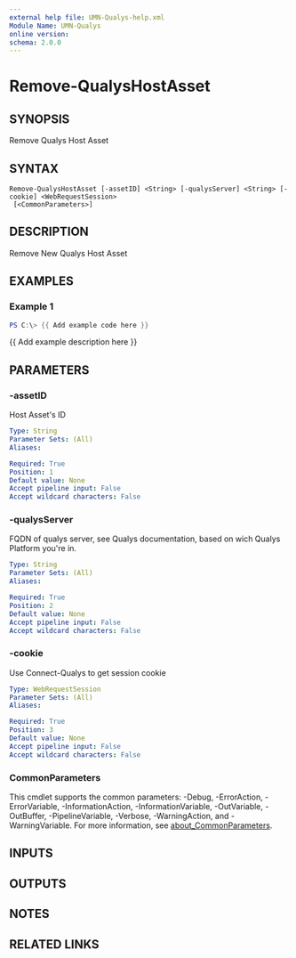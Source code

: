 ```yaml
---
external help file: UMN-Qualys-help.xml
Module Name: UMN-Qualys
online version:
schema: 2.0.0
---
```


# Remove-QualysHostAsset

## SYNOPSIS
Remove Qualys Host Asset

## SYNTAX

```
Remove-QualysHostAsset [-assetID] <String> [-qualysServer] <String> [-cookie] <WebRequestSession>
 [<CommonParameters>]
```

## DESCRIPTION
Remove New Qualys Host Asset

## EXAMPLES

### Example 1
```powershell
PS C:\> {{ Add example code here }}
```

{{ Add example description here }}

## PARAMETERS

### -assetID
Host Asset's ID

```yaml
Type: String
Parameter Sets: (All)
Aliases:

Required: True
Position: 1
Default value: None
Accept pipeline input: False
Accept wildcard characters: False
```

### -qualysServer
FQDN of qualys server, see Qualys documentation, based on wich Qualys Platform you're in.

```yaml
Type: String
Parameter Sets: (All)
Aliases:

Required: True
Position: 2
Default value: None
Accept pipeline input: False
Accept wildcard characters: False
```

### -cookie
Use Connect-Qualys to get session cookie

```yaml
Type: WebRequestSession
Parameter Sets: (All)
Aliases:

Required: True
Position: 3
Default value: None
Accept pipeline input: False
Accept wildcard characters: False
```

### CommonParameters
This cmdlet supports the common parameters: -Debug, -ErrorAction, -ErrorVariable, -InformationAction, -InformationVariable, -OutVariable, -OutBuffer, -PipelineVariable, -Verbose, -WarningAction, and -WarningVariable. For more information, see [about_CommonParameters](http://go.microsoft.com/fwlink/?LinkID=113216).

## INPUTS

## OUTPUTS

## NOTES

## RELATED LINKS
